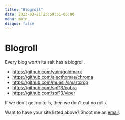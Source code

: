```yaml
---
title: "Blogroll"
date: 2023-03-21T23:59:51-05:00
menu: main
disqus: false
---
```



# Blogroll

Every blog worth its salt has a blogroll. 

* https://github.com/yuin/goldmark
* https://github.com/alecthomas/chroma
* https://github.com/muesli/smartcrop
* https://github.com/spf13/cobra
* https://github.com/spf13/viper

If we don't get no tolls, then we don't eat no rolls.


Want to have your site listed above? Shoot me an [email](mailto:blocktarts@protonmail.com?subject=blogroll).
